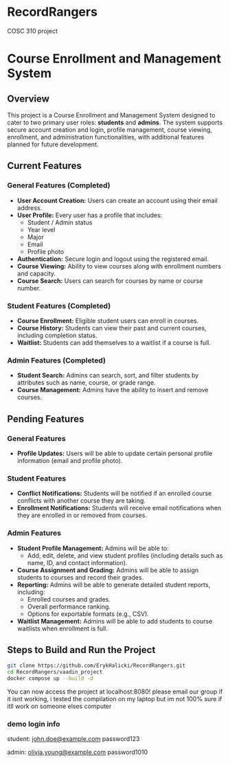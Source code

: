 # RecordRangers
COSC 310 project
# Course Enrollment and Management System

## Overview
This project is a Course Enrollment and Management System designed to cater to two primary user roles: **students** and **admins**. The system supports secure account creation and login, profile management, course viewing, enrollment, and administration functionalities, with additional features planned for future development.

## Current Features

### General Features (Completed)
- **User Account Creation:** Users can create an account using their email address.
- **User Profile:** Every user has a profile that includes:
  - Student / Admin status
  - Year level
  - Major
  - Email
  - Profile photo
- **Authentication:** Secure login and logout using the registered email.
- **Course Viewing:** Ability to view courses along with enrollment numbers and capacity.
- **Course Search:** Users can search for courses by name or course number.

### Student Features (Completed)
- **Course Enrollment:** Eligible student users can enroll in courses.
- **Course History:** Students can view their past and current courses, including completion status.
- **Waitlist:** Students can add themselves to a waitlist if a course is full.

### Admin Features (Completed)
- **Student Search:** Admins can search, sort, and filter students by attributes such as name, course, or grade range.
- **Course Management:** Admins have the ability to insert and remove courses.

## Pending Features

### General Features
- **Profile Updates:** Users will be able to update certain personal profile information (email and profile photo).

### Student Features
- **Conflict Notifications:** Students will be notified if an enrolled course conflicts with another course they are taking.
- **Enrollment Notifications:** Students will receive email notifications when they are enrolled in or removed from courses.

### Admin Features
- **Student Profile Management:** Admins will be able to:
  - Add, edit, delete, and view student profiles (including details such as name, ID, and contact information).
- **Course Assignment and Grading:** Admins will be able to assign students to courses and record their grades.
- **Reporting:** Admins will be able to generate detailed student reports, including:
  - Enrolled courses and grades.
  - Overall performance ranking.
  - Options for exportable formats (e.g., CSV).
- **Waitlist Management:** Admins will be able to add students to course waitlists when enrollment is full.


## Steps to Build and Run the Project
```sh
git clone https://github.com/ErykHalicki/RecordRangers.git
cd RecordRangers/vaadin_project
docker compose up --build -d
```

You can now access the project at localhost:8080!
please email our group if it isnt working, i tested the compilation on my laptop but im not 100% sure if itll work on someone elses computer

### demo login info
student:
john.doe@example.com
password123

admin:
olivia.young@example.com
password1010

